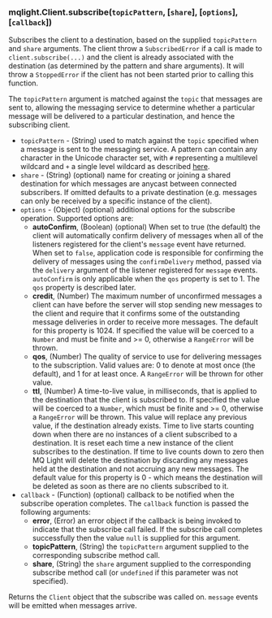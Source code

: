 ### mqlight.Client.subscribe(`topicPattern`, [`share`], [`options`], [`callback`])

Subscribes the client to a destination, based on the supplied `topicPattern`
and `share` arguments. The client throw a `SubscribedError` if a call is made
to `client.subscribe(...)` and the client is already associated with the
destination (as determined by the pattern and share arguments). It will throw
a `StoppedError` if the client has not been started prior to calling this
function.

The `topicPattern` argument is matched against the `topic` that messages are
sent to, allowing the messaging service to determine whether a particular
message will be delivered to a particular destination, and hence the
subscribing client.

* `topicPattern` - (String) used to match against the `topic` specified when a
  message is sent to the messaging service. A pattern can contain any character
  in the Unicode character set, with `#` representing a multilevel wildcard and
  `+` a single level wildcard as described
  [here](https://developer.ibm.com/messaging/mq-light/wildcard-topicpatterns/).
* `share` - (String) (optional) name for creating or joining a shared
  destination for which messages are anycast between connected subscribers. If
  omitted defaults to a private destination (e.g. messages can only be received
  by a specific instance of the client).
* `options` - (Object) (optional) additional options for the subscribe
  operation. Supported options are:
  *  **autoConfirm**, (Boolean) (optional) When set to true (the default) the
     client will automatically confirm delivery of messages when all of the
     listeners registered for the client's `message` event have returned.
     When set to `false`, application code is responsible for confirming the
     delivery of messages using the `confirmDelivery` method, passed via
     the `delivery` argument of the listener registered for `message` events.
     `autoConfirm` is only applicable when the `qos` property is set to 1. The
     `qos` property is described later.
  *  **credit**, (Number) The maximum number of unconfirmed messages a client
     can have before the server will stop sending new messages to the client
     and require that it confirms some of the outstanding message deliveries in
     order to receive more messages.  The default for this property is 1024. If
     specified the value will be coerced to a `Number` and must be finite
     and >= 0, otherwise a `RangeError` will be thrown.
  *  **qos**, (Number) The quality of service to use for delivering messages to
     the subscription.  Valid values are: 0 to denote at most once (the
     default), and 1 for at least once. A `RangeError` will be thrown for other
     value.
  *  **ttl**, (Number) A time-to-live value, in milliseconds, that is applied
     to the destination that the client is subscribed to. If specified the
     value will be coerced to a `Number`, which must be finite and >= 0,
     otherwise a `RangeError` will be thrown. This value will replace any
     previous value, if the destination already exists. Time to live starts
     counting down when there are no instances of a client subscribed to a
     destination.  It is reset each time a new instance of the client
     subscribes to the destination. If time to live counts down to zero then MQ
     Light will delete the destination by discarding any messages held at the
     destination and not accruing any new messages. The default value for this
     property is 0 - which means the destination will be deleted as soon as
     there are no clients subscribed to it.
* `callback` - (Function) (optional) callback to be notified when the subscribe
  operation completes. The `callback` function is passed the following
  arguments:
  *  **error**, (Error) an error object if the callback is being invoked to
     indicate that the subscribe call failed. If the subscribe call completes
     successfully then the value `null` is supplied for this argument.
  *  **topicPattern**, (String) the `topicPattern` argument supplied to the
     corresponding subscribe method call.
  *  **share**, (String) the `share` argument supplied to the corresponding
     subscribe method call (or `undefined` if this parameter was not specified).

Returns the `Client` object that the subscribe was called on. `message` events
will be emitted when messages arrive.

